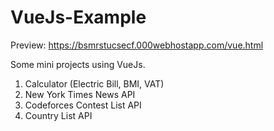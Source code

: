 # VueJs-Example
Preview: https://bsmrstucsecf.000webhostapp.com/vue.html

Some mini projects using VueJs.
 1. Calculator (Electric Bill, BMI, VAT)
 2. New York Times News API
 3. Codeforces Contest List API
 3. Country List API

